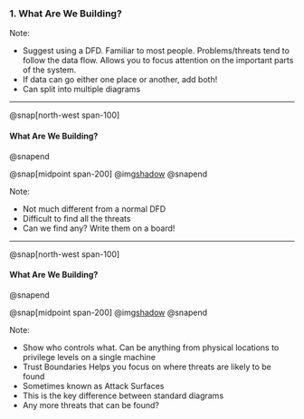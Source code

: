 ### 1. What Are We Building?

Note:
- Suggest using a DFD. Familiar to most people. Problems/threats tend to follow the data flow. Allows you to focus attention on the important parts of the system.
- If data can go either one place or another, add both!
- Can split into multiple diagrams

---
@snap[north-west span-100]
#### What Are We Building?
@snapend

@snap[midpoint span-200]
@img[shadow](assets/img/acme-dfd-no-trust.PNG)
@snapend

Note:
- Not much different from a normal DFD
- Difficult to find all the threats
- Can we find any? Write them on a board!

---
@snap[north-west span-100]
#### What Are We Building?
@snapend

@snap[midpoint span-200]
@img[shadow](assets/img/acme-dfd-trust.PNG)
@snapend

Note:
- Show who controls what. Can be anything from physical locations to privilege levels on a single machine
- Trust Boundaries Helps you focus on where threats are likely to be found
- Sometimes known as Attack Surfaces
- This is the key difference between standard diagrams
- Any more threats that can be found?